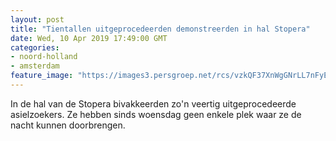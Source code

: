 ```yaml
---
layout: post
title: "Tientallen uitgeprocedeerden demonstreerden in hal Stopera"
date: Wed, 10 Apr 2019 17:49:00 GMT
categories: 
- noord-holland 
- amsterdam 
feature_image: "https://images3.persgroep.net/rcs/vzkQF37XnWgGNrLL7nFyE3rCANE/diocontent/145256902/_fitwidth/400/?appId=21791a8992982cd8da851550a453bd7f&quality=0.7"
---
```


In de hal van de Stopera bivakkeerden zo'n veertig uitgeprocedeerde asielzoekers. Ze hebben sinds woensdag geen enkele plek waar ze de nacht kunnen doorbrengen.
